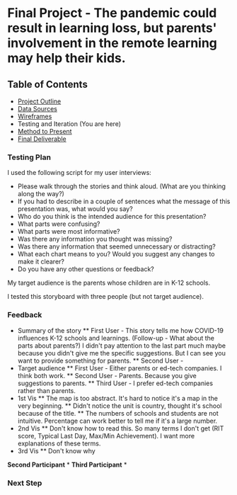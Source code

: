 # Final Project - The pandemic could result in learning loss, but parents' involvement in the remote learning may help their kids.
## Table of Contents
  * [Project Outline](project-outline.md)
  * [Data Sources](data-sources.md)
  * [Wireframes](/wireframes.md)
  * Testing and Iteration (You are here)
  * [Method to Present](/method-to-present.md)
  * [Final Deliverable](/final-deliverable.md)

### Testing Plan
I used the following script for my user interviews:

* Please walk through the stories and think aloud. (What are you thinking along the way?)
* If you had to describe in a couple of sentences what the message of this presentation was, what would you say?
* Who do you think is the intended audience for this presentation?
* What parts were confusing?
* What parts were most informative?
* Was there any information you thought was missing?
* Was there any information that seemed unnecessary or distracting?
* What each chart means to you? Would you suggest any changes to make it clearer?
* Do you have any other questions or feedback?

My target audience is the parents whose children are in K-12 schools.

I tested this storyboard with three people (but not target audience).

### Feedback
* Summary of the story
  ** First User - This story tells me how COVID-19 influences K-12 schools and learnings. (Follow-up - What about the parts about parents?) I didn't pay attention to the last part much maybe because you didn't give me the specific suggestions. But I can see you want to provide something for parents.
  ** Second User - 
* Target audience 
  ** First User - Either parents or ed-tech companies. I think both work.
  ** Second User - Parents. Because you give suggestions to parents.
  ** Third User - I prefer ed-tech companies rather than parents.
* 1st Vis
  ** The map is too abstract. It's hard to notice it's a map in the very beginning. 
  ** Didn't notice the unit is country, thought it's school because of the title. 
  ** The numbers of schools and students are not intuitive. Percentage can work better to tell me if it's a large number.
* 2nd Vis
  ** Don't know how to read this. So many terms I don't get (RIT score, Typical Last Day, Max/Min Achievement). I want more explanations of these terms.
* 3rd Vis
  ** Don't know why 


**Second Participant**
*
**Third Participant**
*

### Next Step
